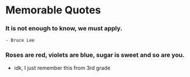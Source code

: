 # Memorable Quotes
### It is not enough to know, we must apply.
	- Bruce Lee

### Roses are red, violets are blue, sugar is sweet and so are you.
+ idk, I just remember this from 3rd grade
